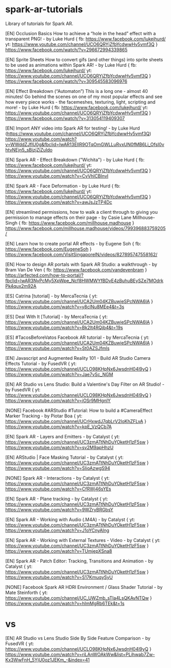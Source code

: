 # spark-ar-tutorials
Library of tutorials for Spark AR.

[EN] Occlusion Basics How to achieve a “hole in the head” effect with a transparent PNG! - by Luke Hurd { fb: https://www.facebook.com/lukejhurd/ yt: https://www.youtube.com/channel/UCO6QRYjZfbYcdwwHv5vmf3Q }
https://www.facebook.com/watch/?v=296672994339865

[EN] Sprite Sheets How to convert gifs (and other things) into sprite sheets to be used as animations within Spark AR! - by Luke Hurd { fb: https://www.facebook.com/lukejhurd/ yt: https://www.youtube.com/channel/UCO6QRYjZfbYcdwwHv5vmf3Q }
https://www.facebook.com/watch/?v=309545583096976

[EN] Effect Breakdown (“Automaton”) This is a long one - almost 40 minutes! Go behind the scenes on one of my most popular effects and see how every piece works - the facemeshes, texturing, light, scripting and more! - by Luke Hurd { fb: https://www.facebook.com/lukejhurd/ yt: https://www.youtube.com/channel/UCO6QRYjZfbYcdwwHv5vmf3Q }
https://www.facebook.com/watch/?v=313054119409307

[EN] Import ANY video into Spark AR for testing! - by Luke Hurd (https://www.youtube.com/channel/UCO6QRYjZfbYcdwwHv5vmf3Q)
https://www.youtube.com/watch?v=WWddZJflU0g&fbclid=IwAR13EIlR9OTqOmGWLLuRvxUN0fMB6Li_OfsI0vhtvNEjn5_sBizjZiZuIdo

[EN] Spark AR - Effect Breakdown ("Wichita") - by Luke Hurd { fb: https://www.facebook.com/lukejhurd/ yt: https://www.youtube.com/channel/UCO6QRYjZfbYcdwwHv5vmf3Q }
https://www.youtube.com/watch?v=CvVhlCBInvI

[EN] Spark AR - Face Deformation - by Luke Hurd { fb: https://www.facebook.com/lukejhurd/ yt: https://www.youtube.com/channel/UCO6QRYjZfbYcdwwHv5vmf3Q }
https://www.youtube.com/watch?v=awJsJzTP4Dc

[EN] streamlined permissions, how to walk a client through to giving you permission to manage effects on their page - by ‎Casie Lane Millhouse-Singh‎ { fb: https://www.facebook.com/millhouse.madhouse }
https://www.facebook.com/millhouse.madhouse/videos/799396883759205/

[EN] Learn how to create portal AR effects - by Eugene Soh { fb: https://www.facebook.com/EugeneSoh }
https://www.facebook.com/VisitSingaporeIN/videos/827895747558162/

[EN] How to design AR portals with Spark AR Studio: a walkthrough - by Bram Van De Ven { fb: https://www.facebook.com/vandevenbram }
https://arfected.com/how-to-portal/?fbclid=IwAR3NyPcMy5XpWpe_Ncf8HWMWYfBDvE4zBuhuBEySZe7MOdrkPk4qux2m92A

[ES] Catrina [tutorial] - by MercaTecnia { yt: https://www.youtube.com/channel/UCA2Um04KZBuwieSPcNWA6IA }
https://www.youtube.com/watch?v=y8clNu8MEe4&t=3s

[ES] Deal With It [Tutorial] - by MercaTecnia { yt: https://www.youtube.com/channel/UCA2Um04KZBuwieSPcNWA6IA }
https://www.youtube.com/watch?v=Bk2It4RQjb4&t=19s

[ES] #TacosBeforeVatos Facebook AR tutorial - by MercaTecnia { yt: https://www.youtube.com/channel/UCA2Um04KZBuwieSPcNWA6IA }
https://www.youtube.com/watch?v=St0AZSJfmls

[EN] Javascript and Augmented Reality 101 - Build AR Studio Camera Effects Tutorial - by FusedVR  { yt: https://www.youtube.com/channel/UCLO98KHpNx6JwsdnH04l9yQ }
https://www.youtube.com/watch?v=Jae7vSc_NGM

[EN] AR Studio vs Lens Studio: Build a Valentine's Day Filter on AR Studio! - by FusedVR { yt: https://www.youtube.com/channel/UCLO98KHpNx6JwsdnH04l9yQ }
https://www.youtube.com/watch?v=iOSr9MHgnlY

[NONE] Facebook #ARStudio #Tutorial: How to build a #CameraEffect Marker Tracking - by Piotar Boa { yt: https://www.youtube.com/channel/UCrHxwdJ7qbLrV2IoKhZFLvA }
https://www.youtube.com/watch?v=kpE_VzQCb7A

[EN] Spark AR - Layers and Emitters - by Catalyst { yt: https://www.youtube.com/channel/UC3zmATtNhDuYOketH1zF5sw }
https://www.youtube.com/watch?v=sv2M9apHhzU

[EN] ARStudio | Face Masking Tutorial - by Catalyst { yt: https://www.youtube.com/channel/UC3zmATtNhDuYOketH1zF5sw }
https://www.youtube.com/watch?v=SIioAzwgS94

[NONE] Spark AR - Interactions - by Catalyst { yt: https://www.youtube.com/channel/UC3zmATtNhDuYOketH1zF5sw }
https://www.youtube.com/watch?v=CfRWj46sYEs

[EN] Spark AR - Plane tracking - by Catalyst { yt: https://www.youtube.com/channel/UC3zmATtNhDuYOketH1zF5sw }
https://www.youtube.com/watch?v=9WZryBRGbsY

[EN] Spark AR - Working with Audio (.M4A) - by Catalyst { yt: https://www.youtube.com/channel/UC3zmATtNhDuYOketH1zF5sw }
https://www.youtube.com/watch?v=J1oYCnyAlng

[EN] Spark AR - Working with External Textures - Video - by Catalyst { yt: https://www.youtube.com/channel/UC3zmATtNhDuYOketH1zF5sw }
https://www.youtube.com/watch?v=TUmjepXSna8

[EN] Spark AR - Patch Editor: Tracking, Transitions and Animation - by Catalyst { yt: https://www.youtube.com/channel/UC3zmATtNhDuYOketH1zF5sw }
https://www.youtube.com/watch?v=S17KmuqySyU

[NONE] Facebook Spark AR HDRI Environment / Glass Shader Tutorial - by Mate Steinforth { yt: https://www.youtube.com/channel/UC_UWZmb_sTIa4LsQKAvNTQw }
https://www.youtube.com/watch?v=hImMgRb6TEk&t=1s

# vs

[EN] AR Studio vs Lens Studio Side By Side Feature Comparison - by FusedVR { yt: https://www.youtube.com/channel/UCLO98KHpNx6JwsdnH04l9yQ }
https://www.youtube.com/watch?v=riLAnWOAkWw&list=PLihwab7Zw-Kx3WwFnH_5YjU0oz1JEKm_-&index=41
